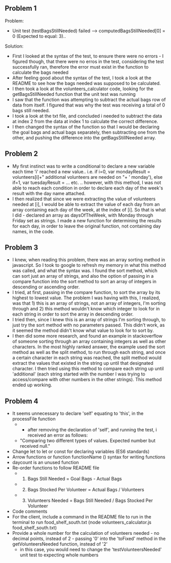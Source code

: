 ## Problem 1 

Problem: 

- Unit test (testBagsStillNeeded) failed --> computedBagsStillNeeded[0] = 0 (Expected to equal: 3).. 

Solution: 

- First I looked at the syntax of the test, to ensure there were no errors - I figured though, that there were no erros in the test, considering the test successfully ran, therefore the error must exist in the function to calculate the bags needed
- After feeling good about the syntax of the test, I took a look at the README to see how the bags needed was supposed to be calculated. 
- I then took a look at the volunteers_calculator code, looking for the getBagsStillNeeded function that the unit test was running 
- I saw that the function was attempting to subtract the actual bags row of data from itself. I figured that was why the test was receiving a total of 0 bags still needed. 
- I took a look at the txt file, and concluded i needed to subtract the data at index 2 from the data at index 1 to calculate the correct difference. 
- I then changed the syntax of the function so that I would be declaring the goal bags and actual bags separately, then subtracting one from the other, and pushing the difference into the getBagsStillNeeded array. 

## Problem 2

- My first instinct was to write a conditional to declare a new variable each time 'i' reached a new value.. i.e. if i=0, var mondayResult = volunteers[i]+" additional volunteers are needed on "+ ' monday'), else if=1, var tuesdayResult = ... etc. .. however, with this method, I was not able to reach each condition in order to declare each day of the week's result with the day name attached. 
- I then realized that since we were extracting the value of volunteers needed at [i], I would be able to extract the value of each day from an array containing each day of the week, at the index of [i]. So that is what I did - declared an array as daysOfTheWeek, with Monday through Friday set as strings. I made a new function for determining the results for each day, in order to leave the original function, not containing day names, in the code.

## Problem 3 

- I knew, when reading this problem, there was an array sorting method in javascript. So I took to google to refresh my memory in what this method was called, and what the syntax was. I found the sort method, which can sort just an array of strings, and also the option of passing in a compare function into the sort method to sort an array of integers in descending or ascending order. 
- I tried, at first, passing in the compare function, to sort the array by its highest to lowest value. The problem I was having with this, I realized, was that 1) this is an array of strings, not an array of integers, I'm sorting through and 2) this method wouldn't know which integer to look for in each string in order to sort the array in descending order. 
- I tried then, since I knew this is an array of strings I'm sorting through, to just try the sort method with no parameters passed. This didn't work, as it seemed the method didn't know what value to look for to sort by. 
- I then did some more research, and found an example in stackoverflow of someone sorting through an array containing integers as well as other characters. In the most highly ranked answer, the example used the sort method as well as the split method, to run through each string, and once a certain character in each string was reached, the split method would extract the values that existed in the string up until that designated character. I then tried using this method to compare each string up until 'additional' (each string started with the number I was trying to access/compare with other numbers in the other strings). This method ended up working. 

## Problem 4 

- It seems unnecessary to declare 'self' equating to 'this', in the processFile function
    - * after removing the declaration of 'self', and running the test, i received an error as follows: 
    - "Comparing two different types of values. Expected number but received null."
- Change let to let or const for declaring variables (ES6 standards)
- Arrow functions or function functionName () syntax for writing functions 
- daycount is an unused function
- Re-order functions to follow README file 
    - 1) Bags Still Needed = Goal Bags - Actual Bags
    - 2) Bags Stocked Per Volunteer = Actual Bags / Volunteers
    - 3) Volunteers Needed = Bags Still Needed / Bags Stocked Per Volunteer
- Code comments
- For the client, include a command in the README file to run in the terminal to run food_shelf_south.txt (node volunteers_calculator.js food_shelf_south.txt)
- Provide a whole number for the calculation of volunteers needed - no decimal points, instead of 2 - passing '0' into the 'toFixed' method in the getVolunteersNeeded function, instead of '2'
    - in this case, you would need to change the 'testVolunteersNeeded' unit test to expecting whole numbers 